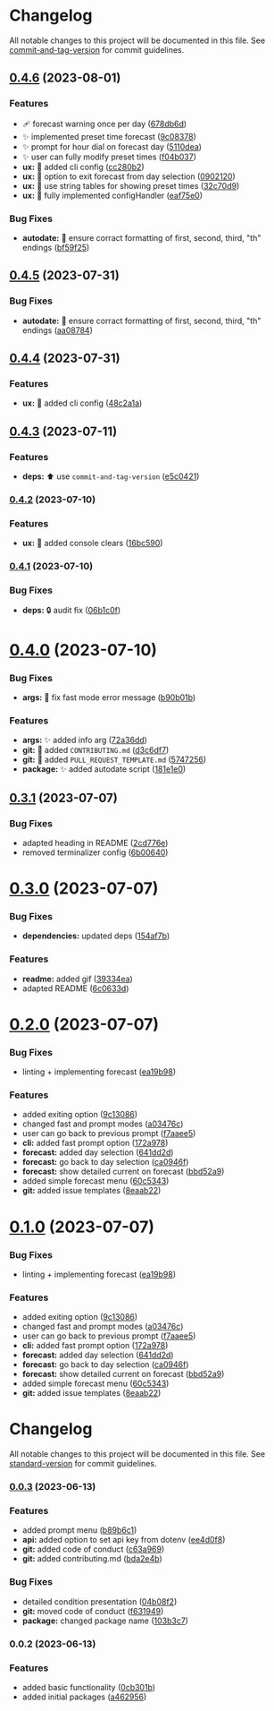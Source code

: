 # Changelog

All notable changes to this project will be documented in this file. See [commit-and-tag-version](https://github.com/absolute-version/commit-and-tag-version) for commit guidelines.

## [0.4.6](https://github.com/suptower/worldweather-cli/compare/v0.4.3...v0.4.6) (2023-08-01)


### Features

* :adhesive_bandage: forecast warning once per day ([678db6d](https://github.com/suptower/worldweather-cli/commit/678db6d63f8cb88137feb1d4f25664b2bbd53d15))
* :sparkles: implemented preset time forecast ([9c08378](https://github.com/suptower/worldweather-cli/commit/9c083780e7a5a14d849248f7dd2677dafc7cdac2))
* :sparkles: prompt for hour dial on forecast day ([5110dea](https://github.com/suptower/worldweather-cli/commit/5110deaeabb276e4af4ab8b72005cc17d6520925))
* :sparkles: user can fully modify preset times ([f04b037](https://github.com/suptower/worldweather-cli/commit/f04b0370d34a09c0d0a4531ce31a59d40114b02b))
* **ux:** :children_crossing: added cli config ([cc280b2](https://github.com/suptower/worldweather-cli/commit/cc280b2ca9693313c71135b44d9d7c43fd61af8f))
* **ux:** :children_crossing: option to exit forecast from day selection ([0902120](https://github.com/suptower/worldweather-cli/commit/0902120010c86ff71054a9f1d7d5ee3ba11d0456))
* **ux:** :lipstick: use string tables for showing preset times ([32c70d9](https://github.com/suptower/worldweather-cli/commit/32c70d9613ac3ae649219d786580cf925e7a48bd))
* **ux:** :wrench: fully implemented configHandler ([eaf75e0](https://github.com/suptower/worldweather-cli/commit/eaf75e00cc65e6461287595b0e082ff6a0166b8b))


### Bug Fixes

* **autodate:** :bug: ensure corract formatting of first, second, third, "th" endings ([bf59f25](https://github.com/suptower/worldweather-cli/commit/bf59f251822e3d4bbf0f0acb35170cd93515b3cb))

## [0.4.5](https://github.com/suptower/worldweather-cli/compare/v0.4.4...v0.4.5) (2023-07-31)


### Bug Fixes

* **autodate:** :bug: ensure corract formatting of first, second, third, "th" endings ([aa08784](https://github.com/suptower/worldweather-cli/commit/aa087843e04e25bd36be27a63c400fb86696de62))

## [0.4.4](https://github.com/suptower/worldweather-cli/compare/v0.4.3...v0.4.4) (2023-07-31)


### Features

* **ux:** :children_crossing: added cli config ([48c2a1a](https://github.com/suptower/worldweather-cli/commit/48c2a1a224b0df328e9d5b430cc4d11873972059))

## [0.4.3](https://github.com/suptower/worldweather-cli/compare/v0.4.2...v0.4.3) (2023-07-11)


### Features

* **deps:** :arrow_up: use `commit-and-tag-version` ([e5c0421](https://github.com/suptower/worldweather-cli/commit/e5c04213c6ec6a834226f9b8f15e57821f6e3e34))

### [0.4.2](https://github.com/suptower/worldweather-cli/compare/v0.4.1...v0.4.2) (2023-07-10)


### Features

* **ux:** :art: added console clears ([16bc590](https://github.com/suptower/worldweather-cli/commit/16bc59014d481c240d4433dc6ef8ccb95351aea7))

### [0.4.1](https://github.com/suptower/worldweather-cli/compare/v0.4.0...v0.4.1) (2023-07-10)


### Bug Fixes

* **deps:** :lock: audit fix ([06b1c0f](https://github.com/suptower/worldweather-cli/commit/06b1c0fd2d9b1c997e0fa8780051f658532de6e4))

<a name="0.4.0"></a>
# [0.4.0](https://github.com/suptower/worldweather-cli/compare/v0.3.1...v0.4.0) (2023-07-10)


### Bug Fixes

* **args:** :bug: fix fast mode error message ([b90b01b](https://github.com/suptower/worldweather-cli/commit/b90b01b))


### Features

* **args:** :sparkles: added info arg ([72a36dd](https://github.com/suptower/worldweather-cli/commit/72a36dd))
* **git:** :memo: added `CONTRIBUTING.md` ([d3c6df7](https://github.com/suptower/worldweather-cli/commit/d3c6df7))
* **git:** :memo: added `PULL_REQUEST_TEMPLATE.md` ([5747256](https://github.com/suptower/worldweather-cli/commit/5747256))
* **package:** :sparkles: added autodate script ([181e1e0](https://github.com/suptower/worldweather-cli/commit/181e1e0))



<a name="0.3.1"></a>
## [0.3.1](https://github.com/suptower/worldweather-cli/compare/v0.3.0...v0.3.1) (2023-07-07)


### Bug Fixes

* adapted heading in README ([2cd776e](https://github.com/suptower/worldweather-cli/commit/2cd776e))
* removed terminalizer config ([6b00640](https://github.com/suptower/worldweather-cli/commit/6b00640))



<a name="0.3.0"></a>
# [0.3.0](https://github.com/suptower/worldweather-cli/compare/v0.2.0...v0.3.0) (2023-07-07)


### Bug Fixes

* **dependencies:** updated deps ([154af7b](https://github.com/suptower/worldweather-cli/commit/154af7b))


### Features

* **readme:** added gif ([39334ea](https://github.com/suptower/worldweather-cli/commit/39334ea))
* adapted README ([6c0633d](https://github.com/suptower/worldweather-cli/commit/6c0633d))



<a name="0.2.0"></a>
# [0.2.0](https://github.com/suptower/worldweather-cli/compare/v0.0.3...v0.2.0) (2023-07-07)


### Bug Fixes

* linting + implementing forecast ([ea19b98](https://github.com/suptower/worldweather-cli/commit/ea19b98))


### Features

* added exiting option ([9c13086](https://github.com/suptower/worldweather-cli/commit/9c13086))
* changed fast and prompt modes ([a03476c](https://github.com/suptower/worldweather-cli/commit/a03476c))
* user can go back to previous prompt ([f7aaee5](https://github.com/suptower/worldweather-cli/commit/f7aaee5))
* **cli:** added fast prompt option ([172a978](https://github.com/suptower/worldweather-cli/commit/172a978))
* **forecast:** added day selection ([641dd2d](https://github.com/suptower/worldweather-cli/commit/641dd2d))
* **forecast:** go back to day selection ([ca0946f](https://github.com/suptower/worldweather-cli/commit/ca0946f))
* **forecast:** show detailed current on forecast ([bbd52a9](https://github.com/suptower/worldweather-cli/commit/bbd52a9))
* added simple forecast menu ([60c5343](https://github.com/suptower/worldweather-cli/commit/60c5343))
* **git:** added issue templates ([8eaab22](https://github.com/suptower/worldweather-cli/commit/8eaab22))



<a name="0.1.0"></a>
# [0.1.0](https://github.com/suptower/worldweather-cli/compare/v0.0.3...v0.1.0) (2023-07-07)


### Bug Fixes

* linting + implementing forecast ([ea19b98](https://github.com/suptower/worldweather-cli/commit/ea19b98))


### Features

* added exiting option ([9c13086](https://github.com/suptower/worldweather-cli/commit/9c13086))
* changed fast and prompt modes ([a03476c](https://github.com/suptower/worldweather-cli/commit/a03476c))
* user can go back to previous prompt ([f7aaee5](https://github.com/suptower/worldweather-cli/commit/f7aaee5))
* **cli:** added fast prompt option ([172a978](https://github.com/suptower/worldweather-cli/commit/172a978))
* **forecast:** added day selection ([641dd2d](https://github.com/suptower/worldweather-cli/commit/641dd2d))
* **forecast:** go back to day selection ([ca0946f](https://github.com/suptower/worldweather-cli/commit/ca0946f))
* **forecast:** show detailed current on forecast ([bbd52a9](https://github.com/suptower/worldweather-cli/commit/bbd52a9))
* added simple forecast menu ([60c5343](https://github.com/suptower/worldweather-cli/commit/60c5343))
* **git:** added issue templates ([8eaab22](https://github.com/suptower/worldweather-cli/commit/8eaab22))



# Changelog

All notable changes to this project will be documented in this file. See [standard-version](https://github.com/conventional-changelog/standard-version) for commit guidelines.

### [0.0.3](https://github.com/suptower/worldweather-cli/compare/v0.0.2...v0.0.3) (2023-06-13)

### Features

- added prompt menu ([b89b6c1](https://github.com/suptower/worldweather-cli/commit/b89b6c1ee7953c1c743357079af98c2de31e6a02))
- **api:** added option to set api key from dotenv ([ee4d0f8](https://github.com/suptower/worldweather-cli/commit/ee4d0f85ae47fbef67c79f47cfefc4f9b36b11ce))
- **git:** added code of conduct ([c63a969](https://github.com/suptower/worldweather-cli/commit/c63a969b87918537dd1c11f4b151e7fb25eb9d26))
- **git:** added contributing.md ([bda2e4b](https://github.com/suptower/worldweather-cli/commit/bda2e4b7686168fa0ba0e33fba49bbeb73a547a6))

### Bug Fixes

- detailed condition presentation ([04b08f2](https://github.com/suptower/worldweather-cli/commit/04b08f2e2561052e76d2f021915d9a4482595b33))
- **git:** moved code of conduct ([f631949](https://github.com/suptower/worldweather-cli/commit/f631949d2d1bfbb86661d074333416bb63550fd5))
- **package:** changed package name ([103b3c7](https://github.com/suptower/worldweather-cli/commit/103b3c7ee803079275162ba55b1529c7b553d884))

### 0.0.2 (2023-06-13)

### Features

- added basic functionality ([0cb301b](https://github.com/suptower/worldweather-cli/commit/0cb301bba51a4ec35998ba1d7167d844a0d1d339))
- added initial packages ([a462956](https://github.com/suptower/worldweather-cli/commit/a462956a9b1d6dffa6b33447908af015ed060e77))
